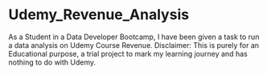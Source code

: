 # Udemy_Revenue_Analysis
 As a Student in a Data Developer Bootcamp, I have been given a task to run a data analysis on Udemy Course Revenue. Disclaimer: This is purely for an Educational purpose, a trial project to mark my learning journey and has nothing to do with Udemy. 
